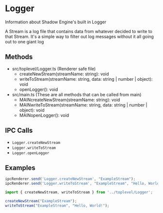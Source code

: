 # Logger

Information about Shadow Engine's built in Logger

A Stream is a log file that contains data from whatever decided to write to that Stream. It's a simple way to filter out log messages without it all going out to one giant log

## Methods
* src/toplevel/Logger.ts (Renderer safe file)
	* createNewStream(streamName: string): void
	* writeToStream(streamName: string, data: string | number | object): void
	* openLogger(): void
* src/main.ts (These are all methods that can be called from main)
	* MAINcreateNewStream(streamName: string): void
	* MAINwriteToStream(streamName: string, data: string | number | object): void
	* MAINopenLogger(): void

## IPC Calls
* `Logger.createNewStream`
* `Logger.writeToStream`
* `Logger.openLogger`

## Examples
```typescript
ipcRenderer.send('Logger.createNewStream', "ExampleStream");
ipcRenderer.send('Logger.writeToStream', "ExampleStream", "Hello, World!");
```

```typescript
import { createNewStream, writeToStream } from '../toplevel/Logger';

createNewStream("ExampleStream");
writeToStream("ExampleStream", "Hello, World!");
```